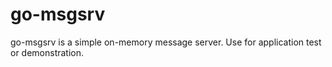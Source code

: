 # go-msgsrv

go-msgsrv is a simple on-memory message server.
Use for application test or demonstration.
